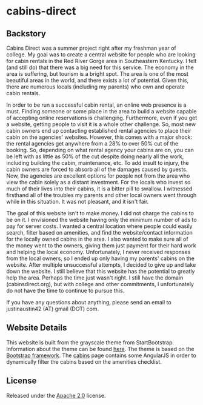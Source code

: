 # cabins-direct

## Backstory
Cabins Direct was a summer project right after my freshman year of college. My goal was to create a central website for people who are looking for cabin rentals in the Red River Gorge area in Southeastern Kentucky. I felt (and still do) that there was a big need for this service. The economy in the area is suffering, but tourism is a bright spot. The area is one of the most beautiful areas in the world, and there exists a lot of potential. Given this, there are numerous locals (including my parents) who own and operate cabin rentals. 

In order to be run a successful cabin rental, an online web presence is a must. Finding someone or some place in the area to build a website capable of accepting online reservations is challenging. Furthermore, even if you get a website, getting people to visit it is a whole other challenge. So, most new cabin owners end up contacting established rental agencies to place their cabin on the agencies' websites. However, this comes with a major shock: the rental agencies get anywhere from a 28% to over 50% cut of the booking. So, depending on what rental agency your cabins are on, you can be left with as little as 50% of the cut despite doing nearly all the work, including building the cabin, maintenance, etc. To add insult to injury, the cabin owners are forced to absorb all of the damages caused by guests. Now, the agencies are excellent options for people not from the area who view the cabin solely as a distant investment. For the locals who invest so much of their lives into their cabins, it is a bitter pill to swallow. I witnessed firsthand all of the troubles my parents and other local owners went through while in this situation. It was not pleasant, and it isn't fair. 

The goal of this website isn't to make money. I did not charge the cabins to be on it. I envisioned the website having only the minimum number of ads to pay for server costs. I wanted a central location where people could easily search, filter based on amenities, and find the website/contact information for the locally owned cabins in the area. I also wanted to make sure all of the money went to the owners, giving them just payment for their hard work and helping the local economy. Unfortunately, I never received responses from the local owners, so I ended up only having my parents' cabins on the website. After multiple unsuccessful attempts, I decided to give up and take down the website. I still believe that this website has the potential to greatly help the area. Perhaps the time just wasn't right. I still have the domain (cabinsdirect.org), but with college and other commitments, I unfortunately do not have the time to continue to pursue this.

If you have any questions about anything, please send an email to justinaustin42 (AT) gmail (DOT) com.

## Website Details
This website is built from the grayscale theme from StartBootstrap. Information about the theme can be found [here](https://startbootstrap.com/template-overviews/grayscale/). The theme is based on the [Bootstrap framework](https://getbootstrap.com/). The [cabins](cabins/index.html) page contains some AngularJS in order to dynamically filter the cabins based on the amenities checklist.

## License
Released under the [Apache 2.0](https://github.com/justinaustin/cabins-direct/blob/master/LICENSE) license.
